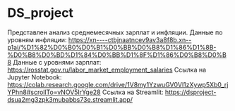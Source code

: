 # DS_project
Представлен анализ среднемесячных зарплат и инфляции.
Данные по уровням инфляции: https://xn----ctbjnaatncev9av3a8f8b.xn--p1ai/%D1%82%D0%B0%D0%B1%D0%BB%D0%B8%D1%86%D1%8B-%D0%B8%D0%BD%D1%84%D0%BB%D1%8F%D1%86%D0%B8%D0%B8
Данные с уровнями зарплат: https://rosstat.gov.ru/labor_market_employment_salaries
Ссылка на Jupyter Notebook: https://colab.research.google.com/drive/1V8my1YzwuGV0Vl1zXywp5Xb0_rjYPhn8#scrollTo=vNOV5IrYge28
Ссылка на Streamlit: https://dsproject-dsua2mg3zpk3mubabbs73e.streamlit.app/
